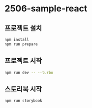 # 2506-sample-react

## 프로젝트 설치

```bash
npm install
npm run prepare
```

## 프로젝트 시작

```bash
npm run dev -- --turbo
```

## 스토리북 시작

```bash
npm run storybook
```
